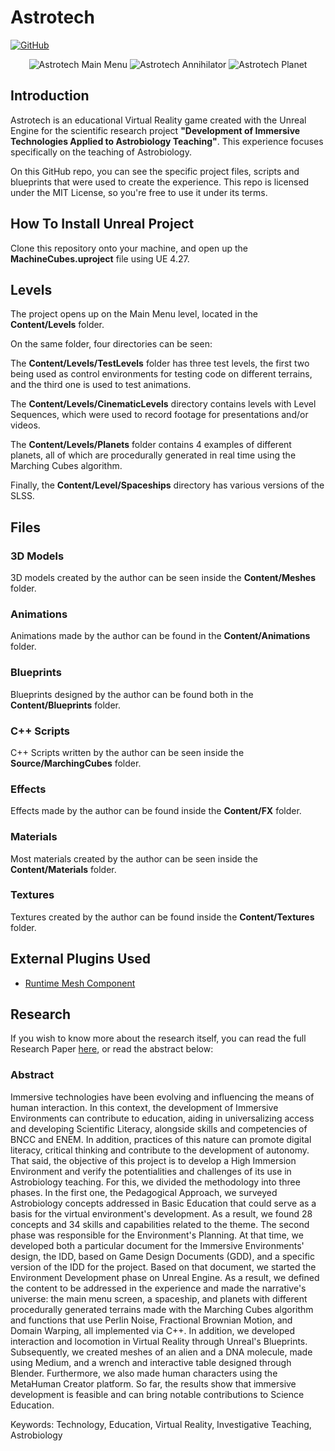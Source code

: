 # Astrotech
[![GitHub](https://img.shields.io/github/license/amorimhrh/Astrotech)](https://raw.githubusercontent.com/amorimhrh/Astrotech/master/LICENSE.md)

<p align="center">
  <img src="https://github.com/amorimhrh/Astrotech/blob/dev/READMEImages/photo-a.gif?raw=true" alt="Astrotech Main Menu"/>
  <img src="https://github.com/amorimhrh/Astrotech/blob/dev/READMEImages/photo-b.gif?raw=true" alt="Astrotech Annihilator"/>
  <img src="https://github.com/amorimhrh/Astrotech/blob/dev/READMEImages/photo-c.gif?raw=true" alt="Astrotech Planet"/>
</p>

## Introduction

Astrotech is an educational Virtual Reality game created with the Unreal Engine for the scientific research project **"Development of Immersive Technologies Applied to Astrobiology Teaching"**. This experience focuses specifically on the teaching of Astrobiology.

On this GitHub repo, you can see the specific project files, scripts and blueprints that were used to create the experience. This repo is licensed under the MIT License, so you're free to use it under its terms.

## How To Install Unreal Project

Clone this repository onto your machine, and open up the **MachineCubes.uproject** file using UE 4.27.

## Levels

The project opens up on the Main Menu level, located in the **Content/Levels** folder. 

On the same folder, four directories can be seen:

The **Content/Levels/TestLevels** folder has three test levels, the first two being used as control environments for testing code on different terrains, and the third one is used to test animations.

The **Content/Levels/CinematicLevels** directory contains levels with Level Sequences, which were used to record footage for presentations and/or videos.

The **Content/Levels/Planets** folder contains 4 examples of different planets, all of which are procedurally generated in real time using the Marching Cubes algorithm.

Finally, the **Content/Level/Spaceships** directory has various versions of the SLSS.

## Files

### 3D Models

3D models created by the author can be seen inside the **Content/Meshes** folder. 

### Animations

Animations made by the author can be found in the **Content/Animations** folder.

### Blueprints

Blueprints designed by the author can be found both in the **Content/Blueprints** folder.

### C++ Scripts

C++ Scripts written by the author can be seen inside the **Source/MarchingCubes** folder.

### Effects

Effects made by the author can be found inside the **Content/FX** folder.

### Materials

Most materials created by the author can be seen inside the **Content/Materials** folder.

### Textures

Textures created by the author can be found inside the **Content/Textures** folder.

## External Plugins Used

 * [Runtime Mesh Component](https://github.com/TriAxis-Games/RuntimeMeshComponent)

## Research

If you wish to know more about the research itself, you can read the full Research Paper [here](https://bit.ly/ditaat-lite), or read the abstract below:

### Abstract

Immersive technologies have been evolving and influencing the means of human interaction. In this context, the development of Immersive Environments can contribute to education, aiding in universalizing access and developing Scientific Literacy, alongside skills and competencies of BNCC and ENEM. In addition, practices of this nature can promote digital literacy, critical thinking and contribute to the development of autonomy. That said, the objective of this project is to develop a High Immersion Environment and verify the potentialities and challenges of its use in Astrobiology teaching. For this, we divided the methodology into three phases. In the first one, the Pedagogical Approach, we surveyed Astrobiology concepts addressed in Basic Education that could serve as a basis for the virtual environment's development. As a result, we found 28 concepts and 34 skills and capabilities related to the theme. The second phase was responsible for the Environment's Planning. At that time, we developed both a particular document for the Immersive Environments' design, the IDD, based on Game Design Documents (GDD), and a specific version of the IDD for the project. Based on that document, we started the Environment Development phase on Unreal Engine. As a result, we defined the content to be addressed in the experience and made the narrative's universe: the main menu screen, a spaceship, and planets with different procedurally generated terrains made with the Marching Cubes algorithm and functions that use Perlin Noise, Fractional Brownian Motion, and Domain Warping, all implemented via C++. In addition, we developed interaction and locomotion in Virtual Reality through Unreal's Blueprints. Subsequently, we created meshes of an alien and a DNA molecule, made using Medium, and a wrench and interactive table designed through Blender. Furthermore, we also made human characters using the MetaHuman Creator platform. So far, the results show that immersive development is feasible and can bring notable contributions to Science Education.

Keywords: Technology, Education, Virtual Reality, Investigative Teaching, Astrobiology